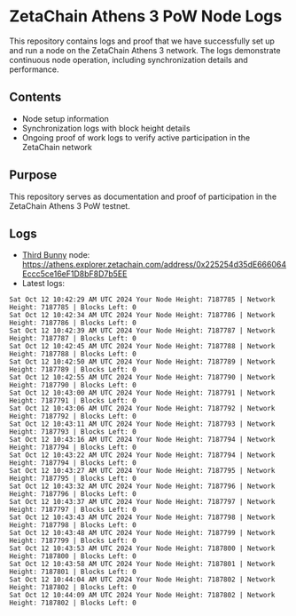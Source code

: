 # ZetaChain Athens 3 PoW Node Logs
This repository contains logs and proof that we have successfully set up and run a node on the ZetaChain Athens 3 network. The logs demonstrate continuous node operation, including synchronization details and performance.

## Contents
- Node setup information
- Synchronization logs with block height details
- Ongoing proof of work logs to verify active participation in the ZetaChain network

## Purpose
This repository serves as documentation and proof of participation in the ZetaChain Athens 3 PoW testnet.

## Logs

- [Third Bunny](https://thirdbunny.xyz/) node: https://athens.explorer.zetachain.com/address/0x225254d35dE666064Eccc5ce16eF1D8bF8D7b5EE
- Latest logs:
```
Sat Oct 12 10:42:29 AM UTC 2024 Your Node Height: 7187785 | Network Height: 7187785 | Blocks Left: 0
Sat Oct 12 10:42:34 AM UTC 2024 Your Node Height: 7187786 | Network Height: 7187786 | Blocks Left: 0
Sat Oct 12 10:42:39 AM UTC 2024 Your Node Height: 7187787 | Network Height: 7187787 | Blocks Left: 0
Sat Oct 12 10:42:45 AM UTC 2024 Your Node Height: 7187788 | Network Height: 7187788 | Blocks Left: 0
Sat Oct 12 10:42:50 AM UTC 2024 Your Node Height: 7187789 | Network Height: 7187789 | Blocks Left: 0
Sat Oct 12 10:42:55 AM UTC 2024 Your Node Height: 7187790 | Network Height: 7187790 | Blocks Left: 0
Sat Oct 12 10:43:00 AM UTC 2024 Your Node Height: 7187791 | Network Height: 7187791 | Blocks Left: 0
Sat Oct 12 10:43:06 AM UTC 2024 Your Node Height: 7187792 | Network Height: 7187792 | Blocks Left: 0
Sat Oct 12 10:43:11 AM UTC 2024 Your Node Height: 7187793 | Network Height: 7187793 | Blocks Left: 0
Sat Oct 12 10:43:16 AM UTC 2024 Your Node Height: 7187794 | Network Height: 7187794 | Blocks Left: 0
Sat Oct 12 10:43:22 AM UTC 2024 Your Node Height: 7187794 | Network Height: 7187794 | Blocks Left: 0
Sat Oct 12 10:43:27 AM UTC 2024 Your Node Height: 7187795 | Network Height: 7187795 | Blocks Left: 0
Sat Oct 12 10:43:32 AM UTC 2024 Your Node Height: 7187796 | Network Height: 7187796 | Blocks Left: 0
Sat Oct 12 10:43:37 AM UTC 2024 Your Node Height: 7187797 | Network Height: 7187797 | Blocks Left: 0
Sat Oct 12 10:43:43 AM UTC 2024 Your Node Height: 7187798 | Network Height: 7187798 | Blocks Left: 0
Sat Oct 12 10:43:48 AM UTC 2024 Your Node Height: 7187799 | Network Height: 7187799 | Blocks Left: 0
Sat Oct 12 10:43:53 AM UTC 2024 Your Node Height: 7187800 | Network Height: 7187800 | Blocks Left: 0
Sat Oct 12 10:43:58 AM UTC 2024 Your Node Height: 7187801 | Network Height: 7187801 | Blocks Left: 0
Sat Oct 12 10:44:04 AM UTC 2024 Your Node Height: 7187802 | Network Height: 7187802 | Blocks Left: 0
Sat Oct 12 10:44:09 AM UTC 2024 Your Node Height: 7187802 | Network Height: 7187802 | Blocks Left: 0
```
